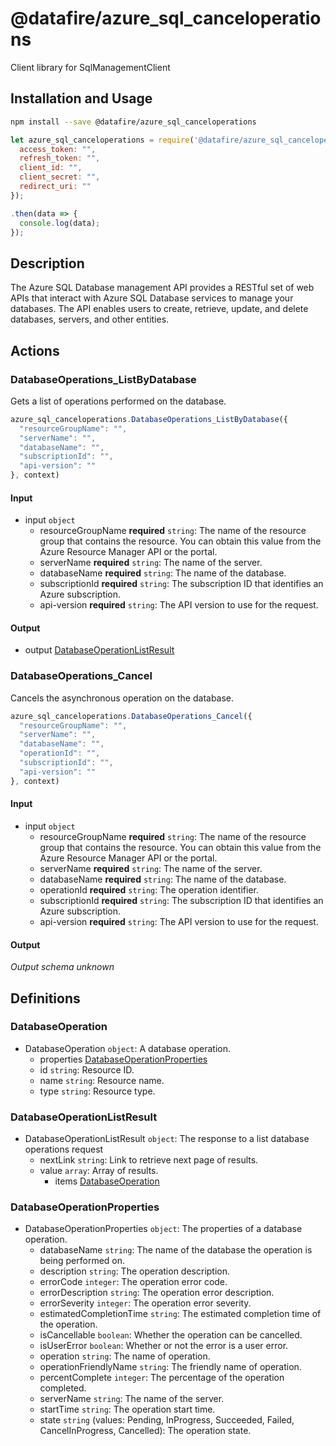 # @datafire/azure_sql_canceloperations

Client library for SqlManagementClient

## Installation and Usage
```bash
npm install --save @datafire/azure_sql_canceloperations
```
```js
let azure_sql_canceloperations = require('@datafire/azure_sql_canceloperations').create({
  access_token: "",
  refresh_token: "",
  client_id: "",
  client_secret: "",
  redirect_uri: ""
});

.then(data => {
  console.log(data);
});
```

## Description

The Azure SQL Database management API provides a RESTful set of web APIs that interact with Azure SQL Database services to manage your databases. The API enables users to create, retrieve, update, and delete databases, servers, and other entities.

## Actions

### DatabaseOperations_ListByDatabase
Gets a list of operations performed on the database.


```js
azure_sql_canceloperations.DatabaseOperations_ListByDatabase({
  "resourceGroupName": "",
  "serverName": "",
  "databaseName": "",
  "subscriptionId": "",
  "api-version": ""
}, context)
```

#### Input
* input `object`
  * resourceGroupName **required** `string`: The name of the resource group that contains the resource. You can obtain this value from the Azure Resource Manager API or the portal.
  * serverName **required** `string`: The name of the server.
  * databaseName **required** `string`: The name of the database.
  * subscriptionId **required** `string`: The subscription ID that identifies an Azure subscription.
  * api-version **required** `string`: The API version to use for the request.

#### Output
* output [DatabaseOperationListResult](#databaseoperationlistresult)

### DatabaseOperations_Cancel
Cancels the asynchronous operation on the database.


```js
azure_sql_canceloperations.DatabaseOperations_Cancel({
  "resourceGroupName": "",
  "serverName": "",
  "databaseName": "",
  "operationId": "",
  "subscriptionId": "",
  "api-version": ""
}, context)
```

#### Input
* input `object`
  * resourceGroupName **required** `string`: The name of the resource group that contains the resource. You can obtain this value from the Azure Resource Manager API or the portal.
  * serverName **required** `string`: The name of the server.
  * databaseName **required** `string`: The name of the database.
  * operationId **required** `string`: The operation identifier.
  * subscriptionId **required** `string`: The subscription ID that identifies an Azure subscription.
  * api-version **required** `string`: The API version to use for the request.

#### Output
*Output schema unknown*



## Definitions

### DatabaseOperation
* DatabaseOperation `object`: A database operation.
  * properties [DatabaseOperationProperties](#databaseoperationproperties)
  * id `string`: Resource ID.
  * name `string`: Resource name.
  * type `string`: Resource type.

### DatabaseOperationListResult
* DatabaseOperationListResult `object`: The response to a list database operations request
  * nextLink `string`: Link to retrieve next page of results.
  * value `array`: Array of results.
    * items [DatabaseOperation](#databaseoperation)

### DatabaseOperationProperties
* DatabaseOperationProperties `object`: The properties of a database operation.
  * databaseName `string`: The name of the database the operation is being performed on.
  * description `string`: The operation description.
  * errorCode `integer`: The operation error code.
  * errorDescription `string`: The operation error description.
  * errorSeverity `integer`: The operation error severity.
  * estimatedCompletionTime `string`: The estimated completion time of the operation.
  * isCancellable `boolean`: Whether the operation can be cancelled.
  * isUserError `boolean`: Whether or not the error is a user error.
  * operation `string`: The name of operation.
  * operationFriendlyName `string`: The friendly name of operation.
  * percentComplete `integer`: The percentage of the operation completed.
  * serverName `string`: The name of the server.
  * startTime `string`: The operation start time.
  * state `string` (values: Pending, InProgress, Succeeded, Failed, CancelInProgress, Cancelled): The operation state.


